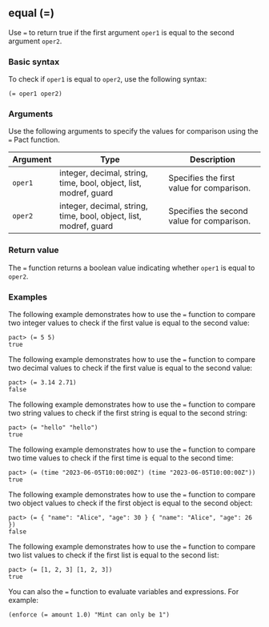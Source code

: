 ## equal (=)

Use `=` to return true if the first argument `oper1` is equal to the second argument `oper2`.

### Basic syntax

To check if `oper1` is equal to `oper2`, use the following syntax:

`(= oper1 oper2)`

### Arguments

Use the following arguments to specify the values for comparison using the `=` Pact function.

| Argument | Type | Description |
| --- | --- | --- |
| `oper1` | integer, decimal, string, time, bool, object, list, modref, guard | Specifies the first value for comparison. |
| `oper2` | integer, decimal, string, time, bool, object, list, modref, guard | Specifies the second value for comparison. |

### Return value

The `=` function returns a boolean value indicating whether `oper1` is equal to `oper2`.

### Examples

The following example demonstrates how to use the `=` function to compare two integer values to check if the first value is equal to the second value:

```pact
pact> (= 5 5)
true
```

The following example demonstrates how to use the `=` function to compare two decimal values to check if the first value is equal to the second value:

```pact
pact> (= 3.14 2.71)
false
```

The following example demonstrates how to use the `=` function to compare two string values to check if the first string is equal to the second string:

```pact
pact> (= "hello" "hello")
true
```

The following example demonstrates how to use the `=` function to compare two time values to check if the first time is equal to the second time:

```pact
pact> (= (time "2023-06-05T10:00:00Z") (time "2023-06-05T10:00:00Z"))
true
```

The following example demonstrates how to use the `=` function to compare two object values to check if the first object is equal to the second object:

```pact
pact> (= { "name": "Alice", "age": 30 } { "name": "Alice", "age": 26 })
false
```

The following example demonstrates how to use the `=` function to compare two list values to check if the first list is equal to the second list:

```pact
pact> (= [1, 2, 3] [1, 2, 3])
true
```

You can also the `=` function to evaluate variables and expressions.
For example:

```pact
(enforce (= amount 1.0) "Mint can only be 1")
```
